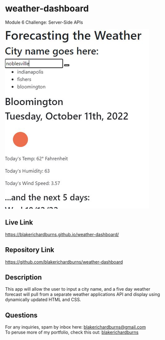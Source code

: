 # weather-dashboard
Module 6 Challenge: Server-Side APIs

![Alt text](./assets/screenshot.JPG "Screenshot")

## Live Link
https://blakerichardburns.github.io/weather-dashboard/

## Repository Link
https://github.com/blakerichardburns/weather-dashboard

## Description
This app will allow the user to input a city name, and a five day weather forecast will pull from a separate weather applications API and display using dynamically updated HTML and CSS.

## Questions
For any inquiries, spam by inbox here: blakerichardburns@gmail.com <br>
To peruse more of my portfolio, check this out: [blakerichardburns](https://github.com/blakerichardburns)